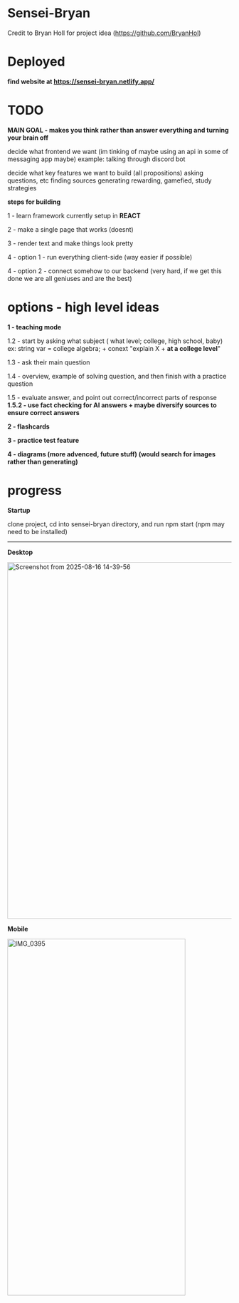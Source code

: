 # Sensei-Bryan
Credit to Bryan Holl for project idea (https://github.com/BryanHol)


# Deployed

**find website at https://sensei-bryan.netlify.app/**


# TODO

**MAIN GOAL - makes you think rather than answer everything and turning your brain off**

decide what frontend we want (im tinking of maybe using an api in some of messaging app maybe)
    example: talking through discord bot

decide what key features we want to build (all propositions)
    asking questions, etc
    finding sources
    generating rewarding, gamefied, study strategies


**steps for building**

1 - learn framework currently setup in **REACT**

2 - make a single page that works (doesnt)

3 - render text and make things look pretty

4 - option 1 - run everything client-side (way easier if possible)

4 - option 2 - connect somehow to our backend (very hard, if we get this done we are all geniuses and are the best)

#  options - high level ideas

**1 - teaching mode**

1.2 - start by asking what subject ( what level; college, high school, baby)
   ex: string var = college algebra; + conext "explain X + **at a college level**"

1.3 - ask their main question

1.4 - overview, example of solving question, and then finish with a practice question

1.5 - evaluate answer, and point out correct/incorrect parts of response
**1.5.2 - use fact checking for AI answers + maybe diversify sources to ensure correct answers**


**2 - flashcards**

**3 - practice test feature**

**4 - diagrams (more advenced, future stuff) (would search for images rather than generating)**


# progress

**Startup**

clone project, cd into sensei-bryan directory, and run npm start (npm may need to be installed)

----

**Desktop**

<img width="1800" height="800" alt="Screenshot from 2025-08-16 14-39-56" src="https://github.com/user-attachments/assets/26bbbee2-7945-4eb8-bea5-4262779fa2c3" />

**Mobile**


<img width="400" height="800" alt="IMG_0395" src="https://github.com/user-attachments/assets/b122ed18-09c0-4063-8977-aebd4beffd15" />
